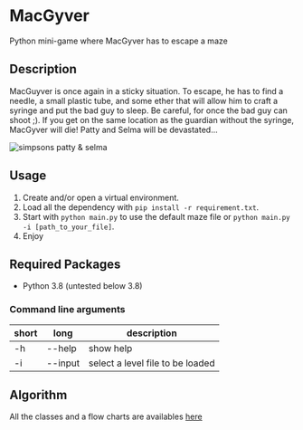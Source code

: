 # MacGyver
Python mini-game where MacGyver has to escape a maze

## Description

MacGuyver is once again in a sticky situation. 
To escape, he has to find a needle, a small plastic tube, and some ether that will allow him to craft a syringe and put the bad guy to sleep.
Be careful, for once the bad guy can shoot ;). If you get on the same location as the guardian without the syringe, MacGyver will die! Patty and Selma will be devastated...

![simpsons patty & selma](https://www.throwbacks.com/content/images/2017/01/2201685994-3.gif)

## Usage
1. Create and/or open a virtual environment.
1. Load all the dependency with `pip install -r requirement.txt`.
1. Start with `python main.py` to use the default maze file or `python main.py -i [path_to_your_file]`.
1. Enjoy

## Required Packages
* Python 3.8 (untested below 3.8)


### Command line arguments
| short | long | description |
--------|------|-------------|
| -h | --help | show help |
| -i | --input | select a level file to be loaded|

## Algorithm
All the classes and a flow charts are availables [here](https://github.com/rdessart/macgyver/blob/develop/algorithm.pdf)
